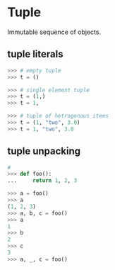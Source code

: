 # Tuple
Immutable sequence of objects.
## tuple literals
```python
>>> # empty tuple
>>> t = ()

>>> # single element tuple
>>> t = (1,)
>>> t = 1,

>>> # tuple of hetrogenous items
>>> t = (1, "two", 3.0)
>>> t = 1, "two", 3.0
```
## tuple unpacking
```python
# 
>>> def foo():
...     return 1, 2, 3

>>> a = foo()
>>> a
(1, 2, 3)
>>> a, b, c = foo()
>>> a
1
>>> b
2
>>> c
3
>>> a, _, c = foo()
```
<!--stackedit_data:
eyJoaXN0b3J5IjpbMTA4NjUyNzE2NCwxMDA3Mjc5Njc5XX0=
-->